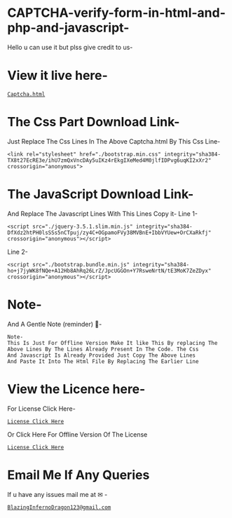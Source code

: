 # CAPTCHA-verify-form-in-html-and-php-and-javascript-
Hello u can use it but plss give credit to us-

# View it live here-
<a href="https://blaizinginfernodragon123.github.io/CAPTCHA-verify-form-in-html-and-php-and-javascript-and-Css/">

```
Captcha.html
```
</a>

# The Css Part Download Link-
Just Replace The Css Lines In The Above Captcha.html By This  Css Line-

```
<link rel="stylesheet" href="./bootstrap.min.css" integrity="sha384-TX8t27EcRE3e/ihU7zmQxVncDAy5uIKz4rEkgIXeMed4M0jlfIDPvg6uqKI2xXr2" crossorigin="anonymous">

```
# The JavaScript Download Link-
And Replace The Javascript Lines With This Lines Copy it-
Line 1-

```
<script src="./jquery-3.5.1.slim.min.js" integrity="sha384-DfXdz2htPH0lsSSs5nCTpuj/zy4C+OGpamoFVy38MVBnE+IbbVYUew+OrCXaRkfj" crossorigin="anonymous"></script>

```

Line 2-

```
<script src="./bootstrap.bundle.min.js" integrity="sha384-ho+j7jyWK8fNQe+A12Hb8AhRq26LrZ/JpcUGGOn+Y7RsweNrtN/tE3MoK7ZeZDyx" crossorigin="anonymous"></script>

```

# Note-
And A Gentle Note (reminder) 📝-

```
Note-
This Is Just For Offline Version Make It like This By replacing The 
Above Lines By The Lines Already Present In The Code. The Css
And Javascript Is Already Provided Just Copy The Above Lines
And Paste It Into The Html File By Replacing The Earlier Line

```

# View the Licence here-
For License Click Here-
<a href="https://github.com/BlaizingInfernoDragon123/CAPTCHA-verify-form-in-html-and-php-and-javascript-/blob/dee8a5ae2f73d081f7ccf11fc05d2ba4357d3e69/LICENSE">

```
License Click Here

```
</a>

Or Click Here For Offline Version Of The License 
<a href="./LICENSE">

```
License Click Here

```
</a>

# Email Me If Any Queries 
If u have any issues mail me at ✉ -
<a href="mailto:bibhabbarua@gmail.com">

```
BlazingInfernoDragon123@gmail.com

```
</a>













